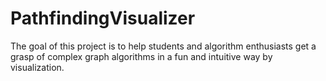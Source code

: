 # PathfindingVisualizer
The goal of this project is to help students and algorithm enthusiasts get a grasp of complex graph algorithms in a fun and intuitive way by visualization.
